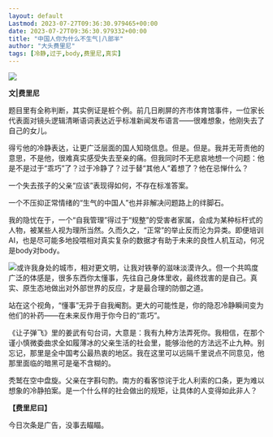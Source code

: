 ```yaml
---
layout: default
Lastmod: 2023-07-27T09:36:30.979465+00:00
date: 2023-07-27T09:36:30.979332+00:00
title: "中国人你为什么不生气|八部半"
author: "大头费里尼"
tags: [冷静,过于,body,费里尼,真实]
---
```


![](https://images.weserv.nl/?url=https%3A//mmbiz.qpic.cn/mmbiz_jpg/KoE36phPrUjr4Uh7UZREYSJ6hD3icn4WnlBrdOweaCRod4OoGvToJXVqsHs0V102oUhBNX9lLS1sBj66T1zMXibg/640%3Fwx_fmt%3Djpeg)

**文|费里尼**

题目里有全称判断，其实例证是桩个例。前几日刷屏的齐市体育馆事件，一位家长代表面对镜头逻辑清晰语词表达近乎标准新闻发布语言——很难想象，他刚失去了自己的女儿。

得亏他的冷静表达，让更广泛层面的国人知晓信息。但是。但是。我并无苛责他的意思，不是他，很难真实感受失去至亲的痛。但我同时不无悲哀地想一个问题：他是不是过于“乖巧”了？过于冷静了？过于替“其他人”着想了？他在忌惮什么？

一个失去孩子的父亲“应该”表现得如何，不存在标准答案。

一个不压抑正常情绪的“生气的中国人”也并非解决问题路上的绊脚石。

我的隐忧在于，一个“自我管理”得过于“规整”的受害者家属，会成为某种标杆式的人物，被某些人视为理所当然。久而久之，“正常”的举止反而沦为异类。即便培训AI，也是尽可能多地投喂相对真实复杂的数据才有助于未来的良性人机互动，何况是body对body。

![](https://images.weserv.nl/?url=https%3A//mmbiz.qpic.cn/mmbiz_jpg/KoE36phPrUjr4Uh7UZREYSJ6hD3icn4WnCgY5S4N4nqqAgaae7srAugGXg9dQD3icGSVGmFRrIu7WSERjvpdn6Zw/640%3Fwx_fmt%3Djpeg)或许我身处的城市，相对更文明，让我对铁拳的滋味淡漠许久。但一个共鸣度广泛的体感是，很多东西你太懂事，先往自己身体里收，最终戕害的是自己。真实、原生态地做出对外部世界的反应，才是最合理的防御之道。

站在这个视角，“懂事”无异于自我阉割。更大的可能性是，你的隐忍冷静瞬间变为他们的补药——在未来反作用于你今日的“乖巧”。

《让子弹飞》里的姜武有句台词，大意是：我有九种方法弄死你。我相信，在那个谨小慎微委曲求全如履薄冰的父亲生活的社会里，能够治他的方法远不止九种。别忘记，那里是全中国考公最热衷的地区。我在这里可以远隔千里说点不同意见，他那里面临的暗黑可是毫不含糊的。

秃鹫在空中盘旋。父亲在字斟句酌。南方的看客惊诧于北人利索的口条，更为难以想象的冷静拍案。是一个什么样的社会做出的规矩，让具体的人变得如此非人？

**【费里尼曰】**  

今日次条是广告，没事去瞄瞄。

